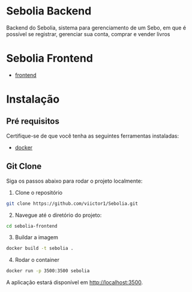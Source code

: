 # Sebolia Backend

Backend do Sebolia, sistema para gerenciamento de um Sebo, em que é possível se registrar, gerenciar sua conta, comprar e vender livros

# Sebolia Frontend

- [frontend](https://github.com/BorniaPedro/sebolia-frontend)


# Instalação

## Pré requisitos

Certifique-se de que você tenha as seguintes ferramentas instaladas:

- [docker](https://www.docker.com/)

## Git Clone

Siga os passos abaixo para rodar o projeto localmente:

1. Clone o repositório

```bash
git clone https://github.com/viictor1/Sebolia.git
```

2. Navegue até o diretório do projeto:

```bash
cd sebolia-frontend
```

3. Buildar a imagem
```bash
docker build -t sebolia .
```

4. Rodar o container
```bash
docker run -p 3500:3500 sebolia
```

A aplicação estará disponível em [http://localhost:3500](http://localhost:3500).
